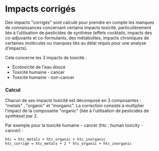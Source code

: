 # Impacts corrigés

Des impacts "corrigés" sont calculé pour prendre en compte les manques de connaissances concernant certains impacts toxicité, particulièrement liés à l’utilisation de pesticides de synthèse (effets cocktails, impacts des co-adjuvants et co-formulants, des métabolites, impacts chroniques de certaines molécules ou manques liés au délai requis pour une analyse d’impacts).&#x20;

Cela concerne les 3 impacts de toxicité :&#x20;

* Écotoxicité de l'eau douce
* Toxicité humaine - cancer
* Toxicité humaine - non-cancer

### Calcul&#x20;

Chacun de ses impacts toxicité est décomposé en 3 composantes : "metals" , "organic" et "inorganic". La correction consiste à multiplier l'impact de la composante "organic" (liée à l'utilisation de pesticides de synthèse) par 2.

Par exemple pour la toxicité humaine - cancer (htc : human toxicity - cancer) :

```
htc = htc_metals + htc_organic + htc_inorganic  
htc_corrigé = htc_metals + 2 * htc_organic + htc_inorganic  
```

